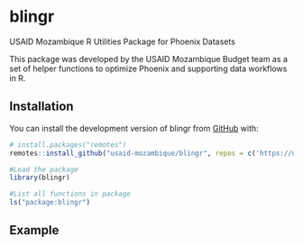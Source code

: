 
<!-- README.md is generated from README.Rmd. Please edit that file -->

# blingr

<!-- badges: start -->
<!-- badges: end -->

USAID Mozambique R Utilities Package for Phoenix Datasets

This package was developed by the USAID Mozambique Budget team as a set
of helper functions to optimize Phoenix and supporting data workflows in
R.

## Installation

You can install the development version of blingr from
[GitHub](https://github.com/) with:

``` r
# install.packages("remotes")
remotes::install_github("usaid-mozambique/blingr", repos = c('https://usaid-mozambique.r-universe.dev', 'https://cloud.r-project.org')

#Load the package
library(blingr)

#List all functions in package
ls("package:blingr")
```

## Example
